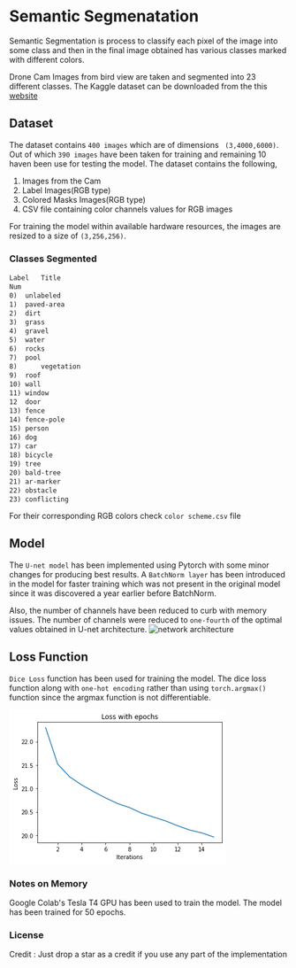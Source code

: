 # Semantic Segmenatation
Semantic Segmentation is process to classify each pixel of the image into some class and then in the final image obtained has various classes marked with different colors.


Drone Cam Images from bird view are taken and segmented into 23 different classes. The Kaggle dataset can be downloaded from the this [website](https://www.kaggle.com/bulentsiyah/semantic-drone-dataset)

## Dataset
The dataset contains `400 images` which are of dimensions ` (3,4000,6000)`. Out of which `390 images` have been taken for training and remaining 10 haven been use for testing the model. The dataset contains the following, 
1) Images from the Cam
2) Label Images(RGB type)
3) Colored Masks Images(RGB type)
4) CSV file containing color channels values for RGB images

For training the model within available hardware resources, the images are resized to a size of `(3,256,256)`.

### Classes Segmented

``` 
Label   Title
Num                
0)	unlabeled	      
1)	paved-area         
2)	dirt	           
3)	grass	            
4)	gravel	          
5)	water	            
6)	rocks	           
7)	pool	           
8)      vegetation	   
9)	roof	           
10)	wall	            
11)	window	           
12	door	             
13)	fence	             
14)	fence-pole	       
15)	person	         
16)	dog	             
17)	car	              
18)	bicycle	          
19)	tree	            
20)	bald-tree	         
21)	ar-marker	     
22)	obstacle	        
23)	conflicting	      
```
For their corresponding RGB colors check `color scheme.csv` file
## Model
The `U-net model` has been implemented using Pytorch with some minor changes for producing best results. A `BatchNorm layer` has been introduced in the model for faster training which was not present in the original model since it was discovered a year earlier before BatchNorm. 

Also, the number of channels have been reduced to curb with memory issues. The number of channels were reduced to `one-fourth` of the optimal values obtained in U-net architecture.
![network architecture](https://i.imgur.com/jeDVpqF.png)

## Loss Function
`Dice Loss` function has been used for training the model. The dice loss function along with `one-hot encoding` rather than using `torch.argmax()` function since the argmax function is not differentiable.

![Loss with epochs](https://github.com/gandhisamay/Drone-Cam-Segmentation/blob/main/Images/Loss%20Segmentation.png)

### Notes on Memory
Google Colab's Tesla T4 GPU has been used to train the model. The model has been trained for 50 epochs. 

### License
Credit : Just drop a star as a credit if you use any part of the implementation

